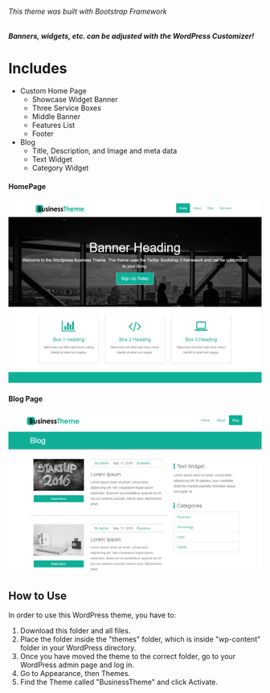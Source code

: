 ###### This theme was built with Bootstrap Framework 
##### Banners, widgets, etc. can be adjusted with the WordPress Customizer!

# Includes
* Custom Home Page
  * Showcase Widget Banner
  * Three Service Boxes
  * Middle Banner
  * Features List
  * Footer
* Blog
  * Title, Description, and Image and meta data 
  * Text Widget
  * Category Widget
  
#### HomePage
  
 ![Screenshot](screenshot.png)

#### Blog Page
 ![Blog](blog.png)
 
## How to Use
In order to use this WordPress theme, you have to:
1. Download this folder and all files. 
2. Place the folder inside the "themes" folder, which is inside "wp-content" folder in your WordPress directory.
3. Once you have moved the theme to the correct folder, go to your WordPress admin page and log in.
4. Go to Appearance, then Themes.
5. Find the Theme called "BusinessTheme" and click Activate.
